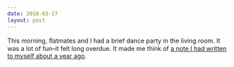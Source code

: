 ```yaml
---
date: 2018-03-17
layout: post
---
```


This morn­ing, ﬂat­mates and I had a brief dance party in the
liv­ing room. It was a lot of fun–it felt long over­due. It
made me think of [a note I had writ­ten to my­self about a year ago](/posts/dancing-lawrence-st "In which I have danced").
